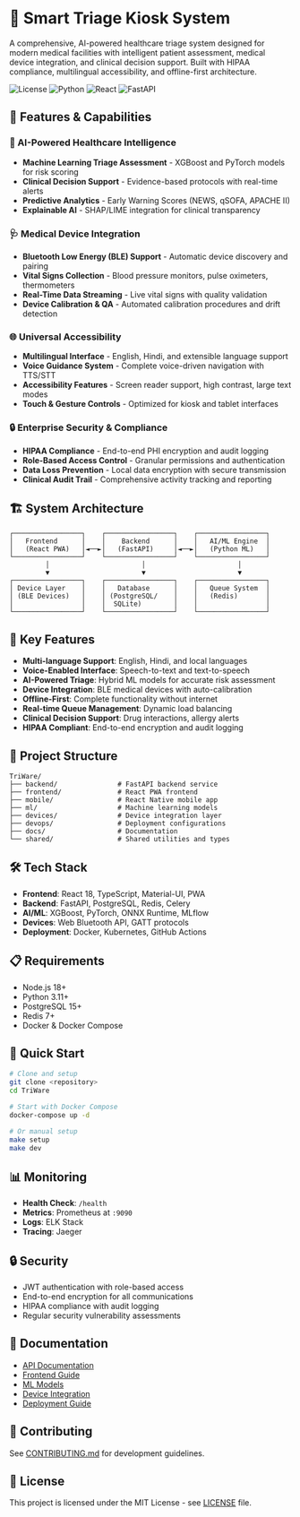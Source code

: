 # 🏥 Smart Triage Kiosk System

A comprehensive, AI-powered healthcare triage system designed for modern medical facilities with intelligent patient assessment, medical device integration, and clinical decision support. Built with HIPAA compliance, multilingual accessibility, and offline-first architecture.

![License](https://img.shields.io/badge/license-MIT-blue.svg)
![Python](https://img.shields.io/badge/python-3.8%2B-blue.svg)
![React](https://img.shields.io/badge/react-18.x-blue.svg)
![FastAPI](https://img.shields.io/badge/fastapi-0.104%2B-green.svg)

## 🚀 Features & Capabilities

### 🧠 AI-Powered Healthcare Intelligence
- **Machine Learning Triage Assessment** - XGBoost and PyTorch models for risk scoring
- **Clinical Decision Support** - Evidence-based protocols with real-time alerts
- **Predictive Analytics** - Early Warning Scores (NEWS, qSOFA, APACHE II)
- **Explainable AI** - SHAP/LIME integration for clinical transparency

### 🩺 Medical Device Integration
- **Bluetooth Low Energy (BLE) Support** - Automatic device discovery and pairing
- **Vital Signs Collection** - Blood pressure monitors, pulse oximeters, thermometers
- **Real-Time Data Streaming** - Live vital signs with quality validation
- **Device Calibration & QA** - Automated calibration procedures and drift detection

### 🌐 Universal Accessibility
- **Multilingual Interface** - English, Hindi, and extensible language support
- **Voice Guidance System** - Complete voice-driven navigation with TTS/STT
- **Accessibility Features** - Screen reader support, high contrast, large text modes
- **Touch & Gesture Controls** - Optimized for kiosk and tablet interfaces

### 🔒 Enterprise Security & Compliance
- **HIPAA Compliance** - End-to-end PHI encryption and audit logging
- **Role-Based Access Control** - Granular permissions and authentication
- **Data Loss Prevention** - Local data encryption with secure transmission
- **Clinical Audit Trail** - Comprehensive activity tracking and reporting

## 🏗️ System Architecture

```
┌─────────────────┐    ┌─────────────────┐    ┌─────────────────┐
│   Frontend      │    │    Backend      │    │   AI/ML Engine  │
│   (React PWA)   │◄──►│   (FastAPI)     │◄──►│   (Python ML)   │
└─────────────────┘    └─────────────────┘    └─────────────────┘
         │                       │                       │
         ▼                       ▼                       ▼
┌─────────────────┐    ┌─────────────────┐    ┌─────────────────┐
│ Device Layer    │    │   Database      │    │   Queue System  │
│ (BLE Devices)   │    │ (PostgreSQL/    │    │   (Redis)       │
│                 │    │  SQLite)        │    │                 │
└─────────────────┘    └─────────────────┘    └─────────────────┘
```

## 🚀 Key Features

- **Multi-language Support**: English, Hindi, and local languages
- **Voice-Enabled Interface**: Speech-to-text and text-to-speech
- **AI-Powered Triage**: Hybrid ML models for accurate risk assessment
- **Device Integration**: BLE medical devices with auto-calibration
- **Offline-First**: Complete functionality without internet
- **Real-time Queue Management**: Dynamic load balancing
- **Clinical Decision Support**: Drug interactions, allergy alerts
- **HIPAA Compliant**: End-to-end encryption and audit logging

## 📁 Project Structure

```
TriWare/
├── backend/               # FastAPI backend service
├── frontend/              # React PWA frontend
├── mobile/                # React Native mobile app
├── ml/                    # Machine learning models
├── devices/               # Device integration layer
├── devops/                # Deployment configurations
├── docs/                  # Documentation
└── shared/                # Shared utilities and types
```

## 🛠️ Tech Stack

- **Frontend**: React 18, TypeScript, Material-UI, PWA
- **Backend**: FastAPI, PostgreSQL, Redis, Celery
- **AI/ML**: XGBoost, PyTorch, ONNX Runtime, MLflow
- **Devices**: Web Bluetooth API, GATT protocols
- **Deployment**: Docker, Kubernetes, GitHub Actions

## 📋 Requirements

- Node.js 18+
- Python 3.11+
- PostgreSQL 15+
- Redis 7+
- Docker & Docker Compose

## 🚀 Quick Start

```bash
# Clone and setup
git clone <repository>
cd TriWare

# Start with Docker Compose
docker-compose up -d

# Or manual setup
make setup
make dev
```

## 📊 Monitoring

- **Health Check**: `/health`
- **Metrics**: Prometheus at `:9090`
- **Logs**: ELK Stack
- **Tracing**: Jaeger

## 🔒 Security

- JWT authentication with role-based access
- End-to-end encryption for all communications
- HIPAA compliance with audit logging
- Regular security vulnerability assessments

## 📖 Documentation

- [API Documentation](./docs/api.md)
- [Frontend Guide](./docs/frontend.md)
- [ML Models](./docs/ml.md)
- [Device Integration](./docs/devices.md)
- [Deployment Guide](./docs/deployment.md)

## 🤝 Contributing

See [CONTRIBUTING.md](./CONTRIBUTING.md) for development guidelines.

## 📄 License

This project is licensed under the MIT License - see [LICENSE](./LICENSE) file.
